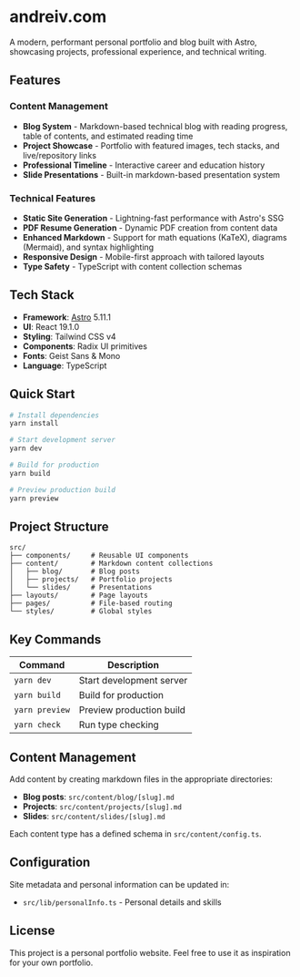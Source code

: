 # andreiv.com

A modern, performant personal portfolio and blog built with Astro, showcasing projects, professional experience, and technical writing.

## Features

### Content Management
- **Blog System** - Markdown-based technical blog with reading progress, table of contents, and estimated reading time
- **Project Showcase** - Portfolio with featured images, tech stacks, and live/repository links
- **Professional Timeline** - Interactive career and education history
- **Slide Presentations** - Built-in markdown-based presentation system

### Technical Features
- **Static Site Generation** - Lightning-fast performance with Astro's SSG
- **PDF Resume Generation** - Dynamic PDF creation from content data
- **Enhanced Markdown** - Support for math equations (KaTeX), diagrams (Mermaid), and syntax highlighting
- **Responsive Design** - Mobile-first approach with tailored layouts
- **Type Safety** - TypeScript with content collection schemas

## Tech Stack

- **Framework**: [Astro](https://astro.build) 5.11.1
- **UI**: React 19.1.0
- **Styling**: Tailwind CSS v4
- **Components**: Radix UI primitives
- **Fonts**: Geist Sans & Mono
- **Language**: TypeScript

## Quick Start

```bash
# Install dependencies
yarn install

# Start development server
yarn dev

# Build for production
yarn build

# Preview production build
yarn preview
```

## Project Structure

```
src/
├── components/     # Reusable UI components
├── content/        # Markdown content collections
│   ├── blog/       # Blog posts
│   ├── projects/   # Portfolio projects
│   └── slides/     # Presentations
├── layouts/        # Page layouts
├── pages/          # File-based routing
└── styles/         # Global styles
```

## Key Commands

| Command | Description |
|---------|-------------|
| `yarn dev` | Start development server |
| `yarn build` | Build for production |
| `yarn preview` | Preview production build |
| `yarn check` | Run type checking |

## Content Management

Add content by creating markdown files in the appropriate directories:

- **Blog posts**: `src/content/blog/[slug].md`
- **Projects**: `src/content/projects/[slug].md`
- **Slides**: `src/content/slides/[slug].md`

Each content type has a defined schema in `src/content/config.ts`.

## Configuration

Site metadata and personal information can be updated in:
- `src/lib/personalInfo.ts` - Personal details and skills

## License

This project is a personal portfolio website. Feel free to use it as inspiration for your own portfolio.
